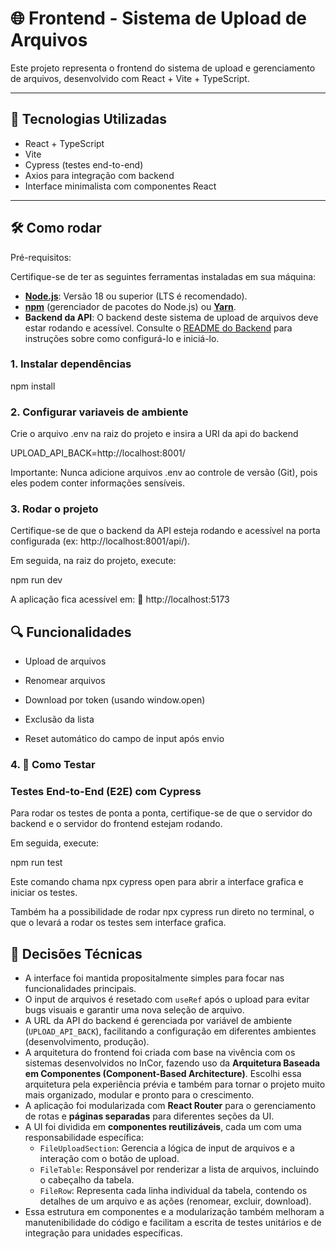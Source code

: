 # 🌐 Frontend - Sistema de Upload de Arquivos

Este projeto representa o frontend do sistema de upload e gerenciamento de arquivos, desenvolvido com React + Vite + TypeScript.

---

## 🚀 Tecnologias Utilizadas

- React + TypeScript
- Vite
- Cypress (testes end-to-end)
- Axios para integração com backend
- Interface minimalista com componentes React

---

## 🛠️ Como rodar
Pré-requisitos:

Certifique-se de ter as seguintes ferramentas instaladas em sua máquina:

* [**Node.js**](https://nodejs.org/): Versão 18 ou superior (LTS é recomendado).
* [**npm**](https://www.npmjs.com/) (gerenciador de pacotes do Node.js) ou [**Yarn**](https://yarnpkg.com/).
* **Backend da API**: O backend deste sistema de upload de arquivos deve estar rodando e acessível. Consulte o [README do Backend](https://github.com/LouFelps/uploadDataBack) para instruções sobre como configurá-lo e iniciá-lo.

### 1. Instalar dependências

npm install

### 2. Configurar variaveis de ambiente

Crie o arquivo .env na raiz do projeto e insira a URI da api do backend

UPLOAD_API_BACK=http://localhost:8001/

Importante: Nunca adicione arquivos .env ao controle de versão (Git), pois eles podem conter informações sensíveis.

### 3. Rodar o projeto

Certifique-se de que o backend da API esteja rodando e acessível na porta configurada (ex: http://localhost:8001/api/).

Em seguida, na raiz do projeto, execute:

npm run dev

A aplicação fica acessível em:
📍 http://localhost:5173

## 🔍 Funcionalidades
- Upload de arquivos

- Renomear arquivos

- Download por token (usando window.open)
 
- Exclusão da lista
 
- Reset automático do campo de input após envio

### 4. 🧪 **Como Testar**

### Testes End-to-End (E2E) com Cypress

Para rodar os testes de ponta a ponta, certifique-se de que o servidor do backend e o servidor do frontend estejam rodando.

Em seguida, execute:

npm run test

Este comando chama npx cypress open para abrir a interface grafica e iniciar os testes.

Também ha a possibilidade de rodar npx cypress run direto no terminal, o que o levará a rodar os testes sem interface grafica.

## 📌 Decisões Técnicas

* A interface foi mantida propositalmente simples para focar nas funcionalidades principais.
* O input de arquivos é resetado com `useRef` após o upload para evitar bugs visuais e garantir uma nova seleção de arquivo.
* A URL da API do backend é gerenciada por variável de ambiente (`UPLOAD_API_BACK`), facilitando a configuração em diferentes ambientes (desenvolvimento, produção).
* A arquitetura do frontend foi criada com base na vivência com os sistemas desenvolvidos no InCor, fazendo uso da **Arquitetura Baseada em Componentes (Component-Based Architecture)**. Escolhi essa arquitetura pela experiência prévia e também para tornar o projeto muito mais organizado, modular e pronto para o crescimento.
* A aplicação foi modularizada com **React Router** para o gerenciamento de rotas e **páginas separadas** para diferentes seções da UI.
* A UI foi dividida em **componentes reutilizáveis**, cada um com uma responsabilidade específica:
    * `FileUploadSection`: Gerencia a lógica de input de arquivos e a interação com o botão de upload.
    * `FileTable`: Responsável por renderizar a lista de arquivos, incluindo o cabeçalho da tabela.
    * `FileRow`: Representa cada linha individual da tabela, contendo os detalhes de um arquivo e as ações (renomear, excluir, download).
* Essa estrutura em componentes e a modularização também melhoram a manutenibilidade do código e facilitam a escrita de testes unitários e de integração para unidades específicas.
